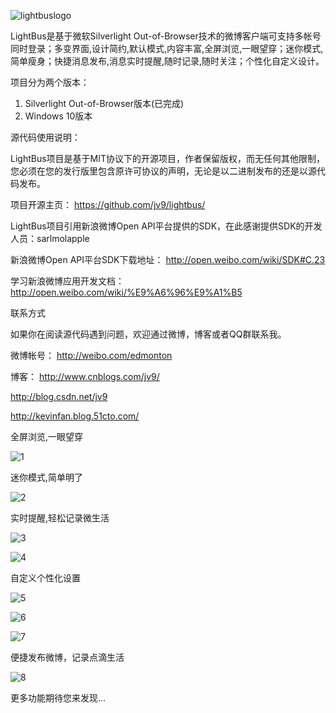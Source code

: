 ![lightbuslogo](https://user-images.githubusercontent.com/1653553/68267484-d10cae00-000f-11ea-9a3f-99a77ea0e42a.png)

LightBus是基于微软Silverlight Out-of-Browser技术的微博客户端可支持多帐号同时登录；多变界面,设计简约,默认模式,内容丰富,全屏浏览,一眼望穿；迷你模式,简单瘦身；快捷消息发布,消息实时提醒,随时记录,随时关注；个性化自定义设计。

项目分为两个版本：

1. Silverlight Out-of-Browser版本(已完成)
2. Windows 10版本 

源代码使用说明：

LightBus项目是基于MIT协议下的开源项目，作者保留版权，而无任何其他限制，您必须在您的发行版里包含原许可协议的声明，无论是以二进制发布的还是以源代码发布。

项目开源主页： https://github.com/jv9/lightbus/

LightBus项目引用新浪微博Open API平台提供的SDK，在此感谢提供SDK的开发人员：sarlmolapple

新浪微博Open API平台SDK下载地址： http://open.weibo.com/wiki/SDK#C.23

学习新浪微博应用开发文档： http://open.weibo.com/wiki/%E9%A6%96%E9%A1%B5

联系方式

如果你在阅读源代码遇到问题，欢迎通过微博，博客或者QQ群联系我。

微博帐号： http://weibo.com/edmonton

博客： http://www.cnblogs.com/jv9/

http://blog.csdn.net/jv9

http://kevinfan.blog.51cto.com/


全屏浏览,一眼望穿

![1](https://user-images.githubusercontent.com/1653553/68267475-d0741780-000f-11ea-8849-2bf9e26244a1.jpg)

迷你模式,简单明了

![2](https://user-images.githubusercontent.com/1653553/68267476-d0741780-000f-11ea-8f95-cbc1815b4d64.jpg)

实时提醒,轻松记录微生活

![3](https://user-images.githubusercontent.com/1653553/68267477-d0741780-000f-11ea-9665-a61e0970d6e5.jpg)

![4](https://user-images.githubusercontent.com/1653553/68267479-d0741780-000f-11ea-916c-9f52914db1f1.jpg)

自定义个性化设置

![5](https://user-images.githubusercontent.com/1653553/68267480-d0741780-000f-11ea-89a6-db272820a651.jpg)

![6](https://user-images.githubusercontent.com/1653553/68267481-d10cae00-000f-11ea-8fe7-212fd7079b12.jpg)

![7](https://user-images.githubusercontent.com/1653553/68267482-d10cae00-000f-11ea-8030-252fd5a7c3db.jpg)

便捷发布微博，记录点滴生活

![8](https://user-images.githubusercontent.com/1653553/68267483-d10cae00-000f-11ea-88ad-82815d96e695.jpg)
  

更多功能期待您来发现...
